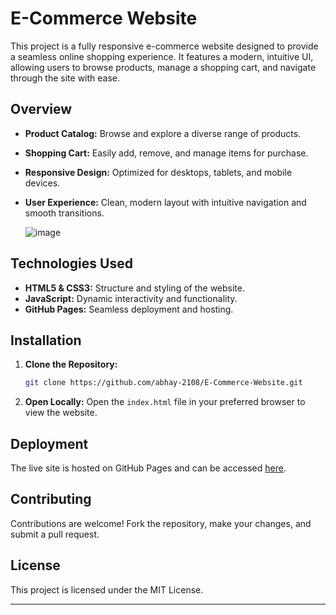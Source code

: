 # E-Commerce Website

This project is a fully responsive e-commerce website designed to provide a seamless online shopping experience. It features a modern, intuitive UI, allowing users to browse products, manage a shopping cart, and navigate through the site with ease.

## Overview

- **Product Catalog:** Browse and explore a diverse range of products.
- **Shopping Cart:** Easily add, remove, and manage items for purchase.
- **Responsive Design:** Optimized for desktops, tablets, and mobile devices.
- **User Experience:** Clean, modern layout with intuitive navigation and smooth transitions.

  ![image](https://github.com/user-attachments/assets/5ae4aed4-c962-40d5-868e-2b453b6858da)


## Technologies Used

- **HTML5 & CSS3:** Structure and styling of the website.
- **JavaScript:** Dynamic interactivity and functionality.
- **GitHub Pages:** Seamless deployment and hosting.

## Installation

1. **Clone the Repository:**
   ```bash
   git clone https://github.com/abhay-2108/E-Commerce-Website.git
   ```
2. **Open Locally:**
   Open the `index.html` file in your preferred browser to view the website.

## Deployment

The live site is hosted on GitHub Pages and can be accessed [here](https://abhay-2108.github.io/E-Commerce-Website/).

## Contributing

Contributions are welcome! Fork the repository, make your changes, and submit a pull request.

## License

This project is licensed under the MIT License.

---

